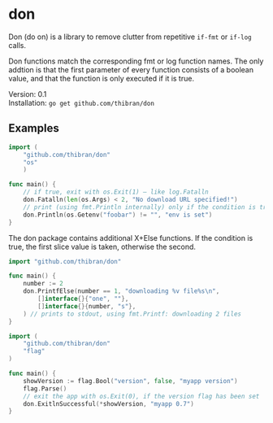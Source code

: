 # don

Don (do on) is a library to remove clutter from repetitive `if-fmt` or `if-log` calls.

Don functions match the corresponding fmt or log function names. The only addtion is that the first parameter of every function consists of a boolean value, and that the function is only executed if it is true.

Version: 0.1  
Installation: `go get github.com/thibran/don`


Examples
-------

```go
import (
    "github.com/thibran/don"
    "os"
    )

func main() {
    // if true, exit with os.Exit(1) – like log.Fatalln
    don.Fatalln(len(os.Args) < 2, "No download URL specified!")
    // print (using fmt.Println internally) only if the condition is true
    don.Println(os.Getenv("foobar") != "", "env is set")
}
```


The don package contains additional X+Else functions. If the condition is true, the first slice value is taken, otherwise the second.

```go
import "github.com/thibran/don"

func main() {
    number := 2
    don.PrintfElse(number == 1, "downloading %v file%s\n",
        []interface{}{"one", ""},
        []interface{}{number, "s"},
    ) // prints to stdout, using fmt.Printf: downloading 2 files
}
```

```go
import (
    "github.com/thibran/don"
    "flag"
)

func main() {
    showVersion := flag.Bool("version", false, "myapp version")
    flag.Parse()
    // exit the app with os.Exit(0), if the version flag has been set
    don.ExitlnSuccessful(*showVersion, "myapp 0.7")
}
```
